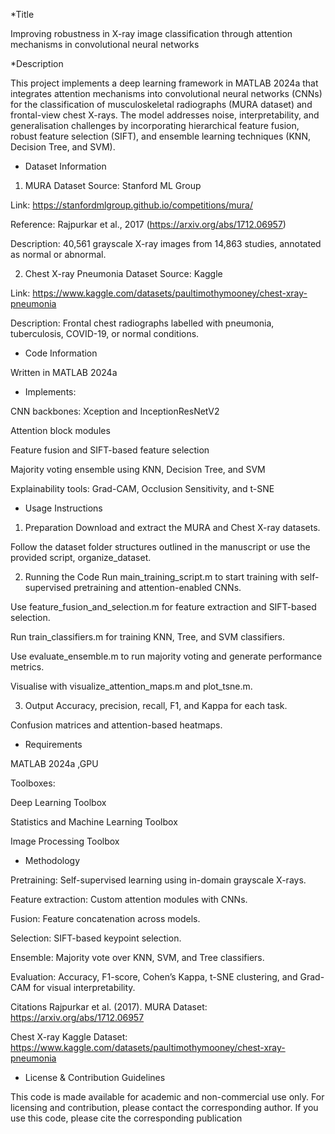 
 *Title
 
  Improving robustness in X-ray image classification through attention mechanisms in convolutional neural networks
  
 *Description
 
This project implements a deep learning framework in MATLAB 2024a that integrates attention mechanisms into convolutional neural networks (CNNs) for the classification of musculoskeletal radiographs (MURA dataset) and frontal-view chest X-rays. The model addresses noise, interpretability, and generalisation challenges by incorporating hierarchical feature fusion, robust feature selection (SIFT), and ensemble learning techniques (KNN, Decision Tree, and SVM).

* Dataset Information
  
1. MURA Dataset
Source: Stanford ML Group

Link: https://stanfordmlgroup.github.io/competitions/mura/

Reference: Rajpurkar et al., 2017 (https://arxiv.org/abs/1712.06957)

Description: 40,561 grayscale X-ray images from 14,863 studies, annotated as normal or abnormal.

2. Chest X-ray Pneumonia Dataset
Source: Kaggle

Link: https://www.kaggle.com/datasets/paultimothymooney/chest-xray-pneumonia

Description: Frontal chest radiographs labelled with pneumonia, tuberculosis, COVID-19, or normal conditions.

 * Code Information
   
Written in MATLAB 2024a

* Implements:

CNN backbones: Xception and InceptionResNetV2

Attention block modules

Feature fusion and SIFT-based feature selection

Majority voting ensemble using KNN, Decision Tree, and SVM

Explainability tools: Grad-CAM, Occlusion Sensitivity, and t-SNE

* Usage Instructions
1. Preparation
Download and extract the MURA and Chest X-ray datasets.

Follow the dataset folder structures outlined in the manuscript or use the provided script, organize_dataset.

2. Running the Code
Run main_training_script.m to start training with self-supervised pretraining and attention-enabled CNNs.

Use feature_fusion_and_selection.m for feature extraction and SIFT-based selection.

Run train_classifiers.m for training KNN, Tree, and SVM classifiers.

Use evaluate_ensemble.m to run majority voting and generate performance metrics.

Visualise with visualize_attention_maps.m and plot_tsne.m.

3. Output
Accuracy, precision, recall, F1, and Kappa for each task.

Confusion matrices and attention-based heatmaps.

 * Requirements
   
MATLAB 2024a ,GPU

Toolboxes:

Deep Learning Toolbox

Statistics and Machine Learning Toolbox

Image Processing Toolbox

 * Methodology
   
Pretraining: Self-supervised learning using in-domain grayscale X-rays.

Feature extraction: Custom attention modules with CNNs.

Fusion: Feature concatenation across models.

Selection: SIFT-based keypoint selection.

Ensemble: Majority vote over KNN, SVM, and Tree classifiers.

Evaluation: Accuracy, F1-score, Cohen’s Kappa, t-SNE clustering, and Grad-CAM for visual interpretability.

Citations
Rajpurkar et al. (2017). MURA Dataset: https://arxiv.org/abs/1712.06957

Chest X-ray Kaggle Dataset: https://www.kaggle.com/datasets/paultimothymooney/chest-xray-pneumonia

 * License & Contribution Guidelines
   
This code is made available for academic and non-commercial use only. For licensing and contribution, please contact the corresponding author. If you use this code, please cite the corresponding publication
